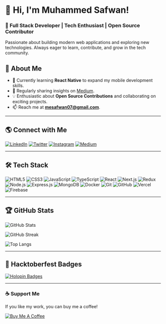 # 👋 Hi, I'm Muhammed Safwan!

### 🚀 Full Stack Developer | Tech Enthusiast | Open Source Contributor

Passionate about building modern web applications and exploring new technologies. Always eager to learn, contribute, and grow in the tech community.

## 📌 About Me
- 🌱 Currently learning **React Native** to expand my mobile development skills.
- 📝 Regularly sharing insights on [Medium](https://medium.com/@mesafwan07).
- 💡 Enthusiastic about **Open Source Contributions** and collaborating on exciting projects.
- 📫 Reach me at **mesafwan07@gmail.com**.

---

## 🌎 Connect with Me

[![LinkedIn](https://img.shields.io/badge/LinkedIn-0077B5?style=for-the-badge&logo=linkedin&logoColor=white)](https://linkedin.com/in/muhammed-safwan-1bab1b25b) 
[![Twitter](https://img.shields.io/badge/Twitter-1DA1F2?style=for-the-badge&logo=twitter&logoColor=white)](https://x.com/me_safwan_07) 
[![Instagram](https://img.shields.io/badge/Instagram-E4405F?style=for-the-badge&logo=instagram&logoColor=white)](https://instagram.com/me_safwan_07) 
[![Medium](https://img.shields.io/badge/Medium-000000?style=for-the-badge&logo=medium&logoColor=white)](https://medium.com/@mesafwan07)

---

## 🛠 Tech Stack

![HTML5](https://skillicons.dev/icons?i=html) ![CSS3](https://skillicons.dev/icons?i=css) ![JavaScript](https://skillicons.dev/icons?i=js) ![TypeScript](https://skillicons.dev/icons?i=ts) ![React](https://skillicons.dev/icons?i=react) ![Next.js](https://skillicons.dev/icons?i=nextjs) ![Redux](https://skillicons.dev/icons?i=redux) ![Node.js](https://skillicons.dev/icons?i=nodejs) ![Express.js](https://skillicons.dev/icons?i=express) ![MongoDB](https://skillicons.dev/icons?i=mongodb) ![Docker](https://skillicons.dev/icons?i=docker) ![Git](https://skillicons.dev/icons?i=git) ![GitHub](https://skillicons.dev/icons?i=github) ![Vercel](https://skillicons.dev/icons?i=vercel) ![Firebase](https://skillicons.dev/icons?i=firebase)

---

## 🏆 GitHub Stats

![GitHub Stats](https://github-readme-stats.vercel.app/api?username=me-safwan-07&theme=radical&hide_border=false&include_all_commits=false&count_private=false)

![GitHub Streak](https://github-readme-streak-stats.herokuapp.com/?user=me-safwan-07&theme=radical&hide_border=false)

![Top Langs](https://github-readme-stats.vercel.app/api/top-langs/?username=me-safwan-07&theme=radical&hide_border=false&layout=compact)

---

## 🎉 Hacktoberfest Badges
[![Holopin Badges](https://holopin.me/mesafwan07)](https://holopin.io/@mesafwan07)

---

### ☕ Support Me
If you like my work, you can buy me a coffee! 

[![Buy Me A Coffee](https://cdn.buymeacoffee.com/buttons/v2/default-yellow.png)](https://www.buymeacoffee.com/mesafwan07y)
